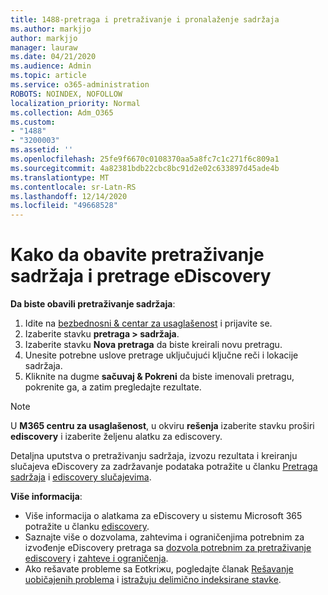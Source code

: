 ```yaml
---
title: 1488-pretraga i pretraživanje i pronalaženje sadržaja
ms.author: markjjo
author: markjjo
manager: lauraw
ms.date: 04/21/2020
ms.audience: Admin
ms.topic: article
ms.service: o365-administration
ROBOTS: NOINDEX, NOFOLLOW
localization_priority: Normal
ms.collection: Adm_O365
ms.custom:
- "1488"
- "3200003"
ms.assetid: ''
ms.openlocfilehash: 25fe9f6670c0108370aa5a8fc7c1c271f6c809a1
ms.sourcegitcommit: 4a82381bdb22cbc8bc91d2e02c633897d45ade4b
ms.translationtype: MT
ms.contentlocale: sr-Latn-RS
ms.lasthandoff: 12/14/2020
ms.locfileid: "49668528"
---
```

# <a name="how-to-perform-content-searches-and-ediscovery-searches"></a>Kako da obavite pretraživanje sadržaja i pretrage eDiscovery

**Da biste obavili pretraživanje sadržaja**:

1. Idite na [bezbednosni & centar za usaglašenost](https://protection.office.com) i prijavite se.
2. Izaberite stavku **pretraga > sadržaja**.
3. Izaberite stavku **Nova pretraga** da biste kreirali novu pretragu.
4. Unesite potrebne uslove pretrage uključujući ključne reči i lokacije sadržaja.
5. Kliknite na dugme **sačuvaj & Pokreni** da biste imenovali pretragu, pokrenite ga, a zatim pregledajte rezultate.

> [!NOTE]
> U **M365 centru za usaglašenost**, u okviru **rešenja** izaberite stavku proširi **ediscovery** i izaberite željenu alatku za ediscovery.

Detaljna uputstva o pretraživanju sadržaja, izvozu rezultata i kreiranju slučajeva eDiscovery za zadržavanje podataka potražite u članku [Pretraga sadržaja](https://docs.microsoft.com/microsoft-365/compliance/content-search) i [ediscovery slučajevima](https://docs.microsoft.com/microsoft-365/compliance/ediscovery-cases).

**Više informacija**:

- Više informacija o alatkama za eDiscovery u sistemu Microsoft 365 potražite u članku [ediscovery](https://docs.microsoft.com/microsoft-365/compliance/ediscovery).
- Saznajte više o dozvolama, zahtevima i ograničenjima potrebnim za izvođenje eDiscovery pretraga sa [dozvola potrebnim za pretraživanje ediscovery](https://docs.microsoft.com/microsoft-365/compliance/assign-ediscovery-permissions) i [zahteve i ograničenja](https://docs.microsoft.com/microsoft-365/compliance/limits-for-content-search).
- Ako rešavate probleme sa Eotkriжu, pogledajte članak [Rešavanje uobičajenih problema](https://docs.microsoft.com/microsoft-365/compliance/ediscovery-troubleshooting-common-issues) i [istražuju delimično indeksirane stavke](https://docs.microsoft.com/microsoft-365/compliance/investigating-partially-indexed-items-in-ediscovery).

